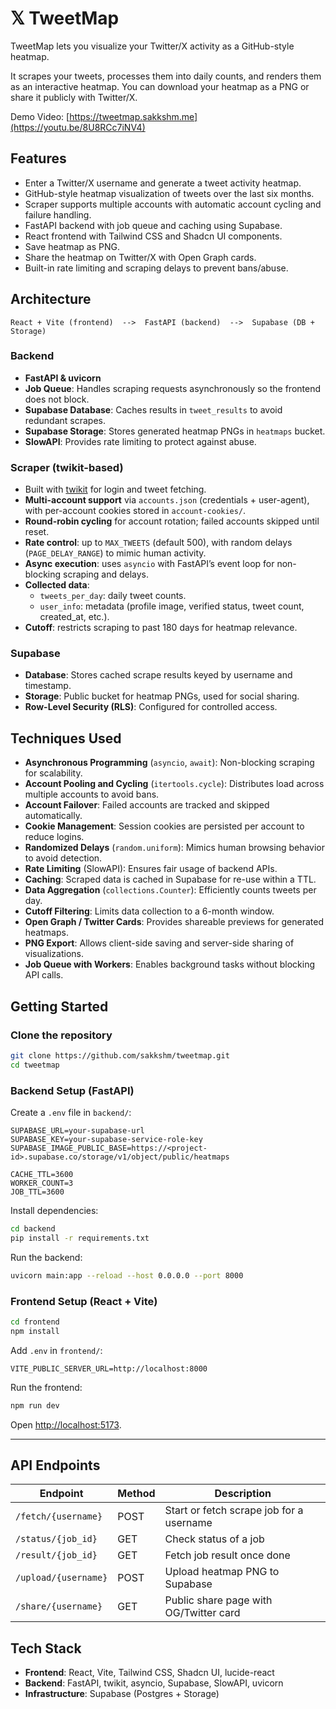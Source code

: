 # 𝕏 TweetMap

TweetMap lets you visualize your Twitter/X activity as a GitHub-style heatmap.

It scrapes your tweets, processes them into daily counts, and renders them as an interactive heatmap. You can download your heatmap as a PNG or share it publicly with Twitter/X.

Demo Video: [https://tweetmap.sakkshm.me](https://youtu.be/8U8RCc7iNV4)

## Features

* Enter a Twitter/X username and generate a tweet activity heatmap.
* GitHub-style heatmap visualization of tweets over the last six months.
* Scraper supports multiple accounts with automatic account cycling and failure handling.
* FastAPI backend with job queue and caching using Supabase.
* React frontend with Tailwind CSS and Shadcn UI components.
* Save heatmap as PNG.
* Share the heatmap on Twitter/X with Open Graph cards.
* Built-in rate limiting and scraping delays to prevent bans/abuse.


## Architecture

```
React + Vite (frontend)  -->  FastAPI (backend)  -->  Supabase (DB + Storage)
```



### Backend

* **FastAPI & uvicorn**
* **Job Queue**: Handles scraping requests asynchronously so the frontend does not block.
* **Supabase Database**: Caches results in `tweet_results` to avoid redundant scrapes.
* **Supabase Storage**: Stores generated heatmap PNGs in `heatmaps` bucket.
* **SlowAPI**: Provides rate limiting to protect against abuse.

### Scraper (twikit-based)

* Built with [twikit](https://github.com/twikit) for login and tweet fetching.
* **Multi-account support** via `accounts.json` (credentials + user-agent), with per-account cookies stored in `account-cookies/`.
* **Round-robin cycling** for account rotation; failed accounts skipped until reset.
* **Rate control**: up to `MAX_TWEETS` (default 500), with random delays (`PAGE_DELAY_RANGE`) to mimic human activity.
* **Async execution**: uses `asyncio` with FastAPI’s event loop for non-blocking scraping and delays.
* **Collected data**:
  * `tweets_per_day`: daily tweet counts.
  * `user_info`: metadata (profile image, verified status, tweet count, created_at, etc.).
* **Cutoff**: restricts scraping to past 180 days for heatmap relevance.

### Supabase

* **Database**: Stores cached scrape results keyed by username and timestamp.
* **Storage**: Public bucket for heatmap PNGs, used for social sharing.
* **Row-Level Security (RLS)**: Configured for controlled access.

## Techniques Used

* **Asynchronous Programming** (`asyncio`, `await`): Non-blocking scraping for scalability.
* **Account Pooling and Cycling** (`itertools.cycle`): Distributes load across multiple accounts to avoid bans.
* **Account Failover**: Failed accounts are tracked and skipped automatically.
* **Cookie Management**: Session cookies are persisted per account to reduce logins.
* **Randomized Delays** (`random.uniform`): Mimics human browsing behavior to avoid detection.
* **Rate Limiting** (SlowAPI): Ensures fair usage of backend APIs.
* **Caching**: Scraped data is cached in Supabase for re-use within a TTL.
* **Data Aggregation** (`collections.Counter`): Efficiently counts tweets per day.
* **Cutoff Filtering**: Limits data collection to a 6-month window.
* **Open Graph / Twitter Cards**: Provides shareable previews for generated heatmaps.
* **PNG Export**: Allows client-side saving and server-side sharing of visualizations.
* **Job Queue with Workers**: Enables background tasks without blocking API calls.


## Getting Started

### Clone the repository

```bash
git clone https://github.com/sakkshm/tweetmap.git
cd tweetmap
```

### Backend Setup (FastAPI)

Create a `.env` file in `backend/`:

```env
SUPABASE_URL=your-supabase-url
SUPABASE_KEY=your-supabase-service-role-key
SUPABASE_IMAGE_PUBLIC_BASE=https://<project-id>.supabase.co/storage/v1/object/public/heatmaps

CACHE_TTL=3600
WORKER_COUNT=3
JOB_TTL=3600
```

Install dependencies:

```bash
cd backend
pip install -r requirements.txt
```

Run the backend:

```bash
uvicorn main:app --reload --host 0.0.0.0 --port 8000
```

### Frontend Setup (React + Vite)

```bash
cd frontend
npm install
```

Add `.env` in `frontend/`:

```env
VITE_PUBLIC_SERVER_URL=http://localhost:8000
```

Run the frontend:

```bash
npm run dev
```

Open [http://localhost:5173](http://localhost:5173).

---

## API Endpoints

| Endpoint             | Method | Description                              |
| -------------------- | ------ | ---------------------------------------- |
| `/fetch/{username}`  | POST   | Start or fetch scrape job for a username |
| `/status/{job_id}`   | GET    | Check status of a job                    |
| `/result/{job_id}`   | GET    | Fetch job result once done               |
| `/upload/{username}` | POST   | Upload heatmap PNG to Supabase           |
| `/share/{username}`  | GET    | Public share page with OG/Twitter card   |


## Tech Stack

* **Frontend**: React, Vite, Tailwind CSS, Shadcn UI, lucide-react
* **Backend**: FastAPI, twikit, asyncio, Supabase, SlowAPI, uvicorn
* **Infrastructure**: Supabase (Postgres + Storage)

